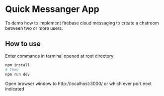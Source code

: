 # Quick Messanger App

To demo how to implement firebase cloud messaging to create a chatroom between two or more users.

## How to use

Enter commands in terminal opened at root directory

```bash
npm install
# then
npm run dev
```
Open browser window to http://localhost:3000/ or which ever port next indicated
